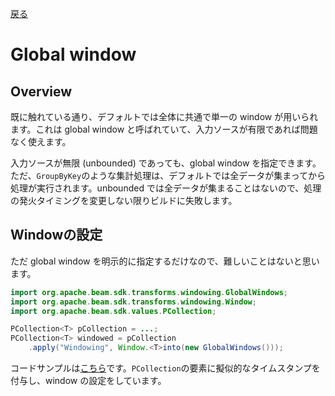 [戻る](../built-in.md)
# Global window
## Overview
既に触れている通り、デフォルトでは全体に共通で単一の window が用いられます。これは global window と呼ばれていて、入力ソースが有限であれば問題なく使えます。

入力ソースが無限 (unbounded) であっても、global window を指定できます。ただ、`GroupByKey`のような集計処理は、デフォルトでは全データが集まってから処理が実行されます。unbounded では全データが集まることはないので、処理の発火タイミングを変更しない限りビルドに失敗します。

## Windowの設定
ただ global window を明示的に指定するだけなので、難しいことはないと思います。

```java
import org.apache.beam.sdk.transforms.windowing.GlobalWindows;
import org.apache.beam.sdk.transforms.windowing.Window;
import org.apache.beam.sdk.values.PCollection;

PCollection<T> pCollection = ...;
PCollection<T> windowed = pCollection
    .apply("Windowing", Window.<T>into(new GlobalWindows()));
```

コードサンプルは[こちら](./codes/global.md)です。`PCollection`の要素に擬似的なタイムスタンプを付与し、window の設定をしています。